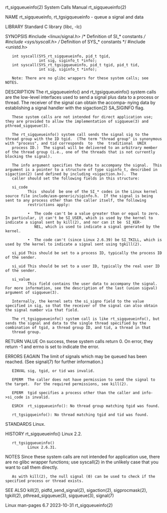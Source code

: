 rt_sigqueueinfo(2)                                                                          System Calls Manual                                                                          rt_sigqueueinfo(2)

NAME
       rt_sigqueueinfo, rt_tgsigqueueinfo - queue a signal and data

LIBRARY
       Standard C library (libc, -lc)

SYNOPSIS
       #include <linux/signal.h>     /* Definition of SI_* constants */
       #include <sys/syscall.h>      /* Definition of SYS_* constants */
       #include <unistd.h>

       int syscall(SYS_rt_sigqueueinfo, pid_t tgid,
                   int sig, siginfo_t *info);
       int syscall(SYS_rt_tgsigqueueinfo, pid_t tgid, pid_t tid,
                   int sig, siginfo_t *info);

       Note: There are no glibc wrappers for these system calls; see NOTES.

DESCRIPTION
       The  rt_sigqueueinfo() and rt_tgsigqueueinfo() system calls are the low-level interfaces used to send a signal plus data to a process or thread.  The receiver of the signal can obtain the accompa‐
       nying data by establishing a signal handler with the sigaction(2) SA_SIGINFO flag.

       These system calls are not intended for direct application use; they are provided to allow the implementation of sigqueue(3) and pthread_sigqueue(3).

       The rt_sigqueueinfo() system call sends the signal sig to the thread group with the ID tgid.  (The term "thread group" is synonymous with "process", and tid corresponds  to  the  traditional  UNIX
       process ID.)  The signal will be delivered to an arbitrary member of the thread group (i.e., one of the threads that is not currently blocking the signal).

       The info argument specifies the data to accompany the signal.  This argument is a pointer to a structure of type siginfo_t, described in sigaction(2) (and defined by including <sigaction.h>).  The
       caller should set the following fields in this structure:

       si_code
              This  should  be one of the SI_* codes in the Linux kernel source file include/asm-generic/siginfo.h.  If the signal is being sent to any process other than the caller itself, the following
              restrictions apply:

              •  The code can't be a value greater than or equal to zero.  In particular, it can't be SI_USER, which is used by the kernel to indicate a signal sent by kill(2), and nor can it be  SI_KER‐
                 NEL, which is used to indicate a signal generated by the kernel.

              •  The code can't (since Linux 2.6.39) be SI_TKILL, which is used by the kernel to indicate a signal sent using tgkill(2).

       si_pid This should be set to a process ID, typically the process ID of the sender.

       si_uid This should be set to a user ID, typically the real user ID of the sender.

       si_value
              This field contains the user data to accompany the signal.  For more information, see the description of the last (union sigval) argument of sigqueue(3).

       Internally, the kernel sets the si_signo field to the value specified in sig, so that the receiver of the signal can also obtain the signal number via that field.

       The rt_tgsigqueueinfo() system call is like rt_sigqueueinfo(), but sends the signal and data to the single thread specified by the combination of tgid, a thread group ID, and tid, a thread in that
       thread group.

RETURN VALUE
       On success, these system calls return 0.  On error, they return -1 and errno is set to indicate the error.

ERRORS
       EAGAIN The limit of signals which may be queued has been reached.  (See signal(7) for further information.)

       EINVAL sig, tgid, or tid was invalid.

       EPERM  The caller does not have permission to send the signal to the target.  For the required permissions, see kill(2).

       EPERM  tgid specifies a process other than the caller and info->si_code is invalid.

       ESRCH  rt_sigqueueinfo(): No thread group matching tgid was found.

       rt_tgsigqueinfo(): No thread matching tgid and tid was found.

STANDARDS
       Linux.

HISTORY
       rt_sigqueueinfo()
              Linux 2.2.

       rt_tgsigqueueinfo()
              Linux 2.6.31.

NOTES
       Since these system calls are not intended for application use, there are no glibc wrapper functions; use syscall(2) in the unlikely case that you want to call them directly.

       As with kill(2), the null signal (0) can be used to check if the specified process or thread exists.

SEE ALSO
       kill(2), pidfd_send_signal(2), sigaction(2), sigprocmask(2), tgkill(2), pthread_sigqueue(3), sigqueue(3), signal(7)

Linux man-pages 6.7                                                                              2023-10-31                                                                              rt_sigqueueinfo(2)

